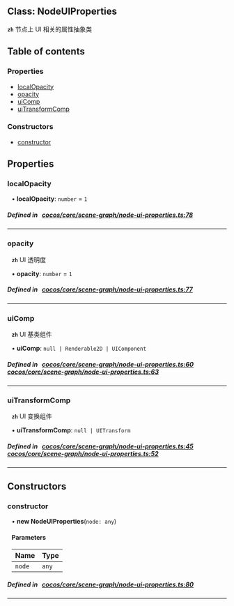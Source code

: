 
## Class: NodeUIProperties






**`zh`** 节点上 UI 相关的属性抽象类



<div class="table-of-content">
<h2>Table of contents</h2>


### Properties

- [ localOpacity](#localOpacity)
- [ opacity](#opacity)
- [ uiComp](#uiComp)
- [ uiTransformComp](#uiTransformComp)

### Constructors

- [ constructor](#constructor)
</div>

## Properties


### localOpacity
<div style="margin-left: 10px;">




•  **localOpacity**:
`number`  = `1`
</div>

##### Defined in &nbsp;   [cocos/core/scene-graph/node-ui-properties.ts:78](https://github.com/cocos-creator/engine/blob/c7bf6b8a9/cocos/core/scene-graph/node-ui-properties.ts#L78)&nbsp;


___


### opacity
<div style="margin-left: 10px;">



**`zh`** UI 透明度





•  **opacity**:
`number`  = `1`
</div>

##### Defined in &nbsp;   [cocos/core/scene-graph/node-ui-properties.ts:77](https://github.com/cocos-creator/engine/blob/c7bf6b8a9/cocos/core/scene-graph/node-ui-properties.ts#L77)&nbsp;


___


### uiComp
<div style="margin-left: 10px;">



**`zh`** UI 基类组件





•  **uiComp**:
 ``null | Renderable2D | UIComponent`` 
</div>

##### Defined in &nbsp;   [cocos/core/scene-graph/node-ui-properties.ts:60](https://github.com/cocos-creator/engine/blob/c7bf6b8a9/cocos/core/scene-graph/node-ui-properties.ts#L60)&nbsp;   [cocos/core/scene-graph/node-ui-properties.ts:63](https://github.com/cocos-creator/engine/blob/c7bf6b8a9/cocos/core/scene-graph/node-ui-properties.ts#L63)&nbsp;


___


### uiTransformComp
<div style="margin-left: 10px;">



**`zh`** UI 变换组件





•  **uiTransformComp**:
 ``null | UITransform`` 
</div>

##### Defined in &nbsp;   [cocos/core/scene-graph/node-ui-properties.ts:45](https://github.com/cocos-creator/engine/blob/c7bf6b8a9/cocos/core/scene-graph/node-ui-properties.ts#L45)&nbsp;   [cocos/core/scene-graph/node-ui-properties.ts:52](https://github.com/cocos-creator/engine/blob/c7bf6b8a9/cocos/core/scene-graph/node-ui-properties.ts#L52)&nbsp;


___

<!---->
## Constructors


### constructor
<div style="margin-left: 10px;">

• **new NodeUIProperties**(`node: any`)

#### Parameters

| Name | Type |
| :------ | :------ |
| `node` | `any` |
</div>

##### Defined in &nbsp;   [cocos/core/scene-graph/node-ui-properties.ts:80](https://github.com/cocos-creator/engine/blob/c7bf6b8a9/cocos/core/scene-graph/node-ui-properties.ts#L80)&nbsp;


---

<!---->



